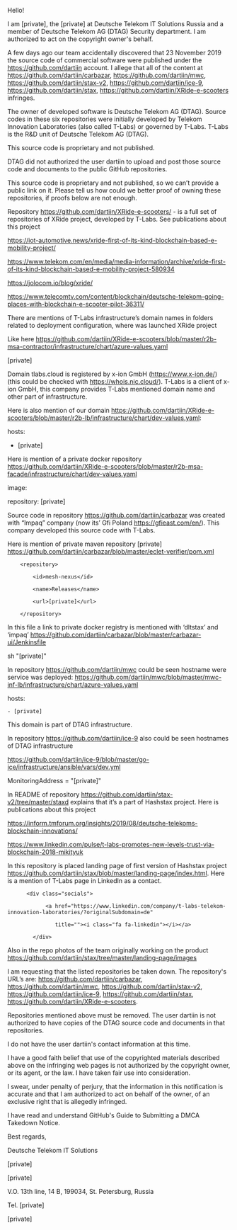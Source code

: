 Hello!  
  
I am [private], the [private] at Deutsche Telekom IT Solutions Russia and a member of Deutsche Telekom AG (DTAG) Security department. I am authorized to act on the copyright owner's behalf.  
  
A few days ago our team accidentally discovered that 23 November 2019 the source code of commercial software were published under the https://github.com/dartiin account. I allege that all of the content at https://github.com/dartiin/carbazar, https://github.com/dartiin/mwc, https://github.com/dartiin/stax-v2, https://github.com/dartiin/ice-9, https://github.com/dartiin/stax, https://github.com/dartiin/XRide-e-scooters infringes.  
  
The owner of developed software is Deutsche Telekom AG (DTAG). Source codes in these six repositories were initially developed by Telekom Innovation Laboratories (also called T-Labs) or governed by T-Labs. T-Labs is the R&D unit of Deutsche Telekom AG (DTAG).  
  
This source code is proprietary and not published.  
  
DTAG did not authorized the user dartiin to upload and post those source code and documents to the public GitHub repositories.  
  
This source code is proprietary and not published, so we can’t provide a public link on it. Please tell us how could we better proof of owning these repositories, if proofs below are not enough.  
  
   
  
Repository https://github.com/dartiin/XRide-e-scooters/ - is a full set of repositories of XRide project, developed by T-Labs. See publications about this project  
  
https://iot-automotive.news/xride-first-of-its-kind-blockchain-based-e-mobility-project/  
  
https://www.telekom.com/en/media/media-information/archive/xride-first-of-its-kind-blockchain-based-e-mobility-project-580934  
  
https://jolocom.io/blog/xride/  
  
https://www.telecomtv.com/content/blockchain/deutsche-telekom-going-places-with-blockchain-e-scooter-pilot-36311/  
  
   
  
There are mentions of T-Labs infrastructure’s domain names in folders related to deployment configuration, where was launched XRide project  
  
Like here https://github.com/dartiin/XRide-e-scooters/blob/master/r2b-msa-contractor/infrastructure/chart/azure-values.yaml  
  
[private]    
  
   
  
Domain tlabs.cloud is registered by x-ion GmbH (https://www.x-ion.de/) (this could be checked with https://whois.nic.cloud/). T-Labs is a client of x-ion GmbH, this company provides T-Labs mentioned domain name and other part of infrastructure.  
  
Here is also mention of our domain https://github.com/dartiin/XRide-e-scooters/blob/master/r2b-lb/infrastructure/chart/dev-values.yaml:  
  
  hosts:  
  
- [private]
  
   
  
Here is mention of a private docker repository https://github.com/dartiin/XRide-e-scooters/blob/master/r2b-msa-facade/infrastructure/chart/dev-values.yaml  
  
image:  
  
  repository: [private]  
  
   
  
   
  
   
  
Source code in repository https://github.com/dartiin/carbazar was created with “Impaq” company (now its’ Gfi Poland https://gfieast.com/en/). This company developed this source code with T-Labs.  
  
Here is mention of private maven repository [private] https://github.com/dartiin/carbazar/blob/master/eclet-verifier/pom.xml  
  
        <repository>  
  
            <id>mesh-nexus</id>  
  
            <name>Releases</name>  
  
            <url>[private]</url>  
  
        </repository>  
  
   
  
In this file a link to private docker registry is mentioned with ‘dltstax’ and ‘impaq’  https://github.com/dartiin/carbazar/blob/master/carbazar-ui/Jenkinsfile  
  
                   
  
 sh "[private]"    
  
   
  
   
  
In repository https://github.com/dartiin/mwc could be seen hostname were service was deployed: https://github.com/dartiin/mwc/blob/master/mwc-inf-lb/infrastructure/chart/azure-values.yaml  
  
  hosts:  
  
    - [private]  
  
   
  
This domain is part of DTAG infrastructure.  
  
   
  
In repository https://github.com/dartiin/ice-9 also could be seen hostnames of DTAG infrastructure  
  
https://github.com/dartiin/ice-9/blob/master/go-ice/infrastructure/ansible/vars/dev.yml  
  
MonitoringAddress = "[private]"  
  
   
  
In README of repository https://github.com/dartiin/stax-v2/tree/master/staxd explains that it’s a part of Hashstax project. Here is publications about this project  
  
https://inform.tmforum.org/insights/2019/08/deutsche-telekoms-blockchain-innovations/  
  
https://www.linkedin.com/pulse/t-labs-promotes-new-levels-trust-via-blockchain-2018-mikityuk  
  
   
  
In this repository is placed landing page of first version of Hashstax project https://github.com/dartiin/stax/blob/master/landing-page/index.html. Here is a mention of T-Labs page in LinkedIn as a contact.  
  
   
  
          <div class="socials">  
  
                <a href="https://www.linkedin.com/company/t-labs-telekom-innovation-laboratories/?originalSubdomain=de"  
  
                   title=""><i class="fa fa-linkedin"></i></a>  
  
            </div>  
  
   
  
Also in the repo photos of the team originally working on the product https://github.com/dartiin/stax/tree/master/landing-page/images  
  
   
  
   
  
I am requesting that the listed repositories be taken down. The repository's URL’s are: https://github.com/dartiin/carbazar, https://github.com/dartiin/mwc, https://github.com/dartiin/stax-v2, https://github.com/dartiin/ice-9, https://github.com/dartiin/stax, https://github.com/dartiin/XRide-e-scooters.  
  
Repositories mentioned above must be removed. The user dartiin is not authorized to have copies of the DTAG source code and documents in that repositories.  
  
I do not have the user dartiin's contact information at this time.  
  
I have a good faith belief that use of the copyrighted materials described above on the infringing web pages is not authorized by the copyright owner, or its agent, or the law. I have taken fair use into consideration.  
  
   
  
I swear, under penalty of perjury, that the information in this notification is accurate and that I am authorized to act on behalf of the owner, of an exclusive right that is allegedly infringed.  
  
   
  
I have read and understand GitHub's Guide to Submitting a DMCA Takedown Notice.  
  
Best regards,  
  
Deutsche Telekom IT Solutions  
  
[private]  
  
[private]  
  
V.O. 13th line, 14 B, 199034, St. Petersburg, Russia  
  
Tel. [private]    
  
[private]  
